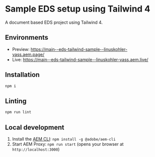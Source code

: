 # Sample EDS setup using Tailwind 4
A document based EDS project using Tailwind 4.

## Environments
- Preview: https://main--eds-tailwind-sample--linuskohler-vass.aem.page/
- Live: https://main--eds-tailwind-sample--linuskohler-vass.aem.live/

## Installation

```sh
npm i
```

## Linting

```sh
npm run lint
```

## Local development

1. Install the [AEM CLI](https://github.com/adobe/helix-cli): `npm install -g @adobe/aem-cli`
2. Start AEM Proxy: `npm run start` (opens your browser at `http://localhost:3000`)
